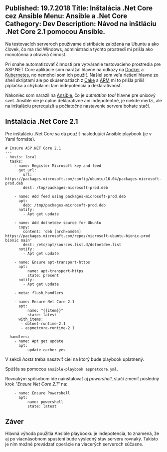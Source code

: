 Published: 19.7.2018
Title: Inštalácia .Net Core cez Ansible
Menu: Ansible a .Net Core
Cathegory: Dev
Description: Návod na inštláciu .Net Core 2.1 pomocou Ansible.
---
Na testovacích serveroch  používame distribúcie založená na Ubuntu a ako človek,
čo ma rád Windows, administrácia týchto prostredí mi prišla ako monotónna a otravná činnosť.

Pri snahe automatizovať činnosti pre vytváranie testovacieho prostredia pre ASP.NET Core aplikácie
som narážal hlavne na odkazy na [Docker](https://www.docker.com/) a [Kubernetes](https://kubernetes.io/),
no nemohol som ich použiť.
Našiel som veľa riešení hlavne zo shell skriptami ale po skúsenostiach z [Cake](https://cakebuild.net/) a [ARM](https://docs.microsoft.com/en-us/azure/azure-resource-manager/resource-group-overview) 
mi to prišla príliš piplačka a chýbala mi tam indepotencia a deklaratívnosť.

Nakoniec som narazil na [Ansible](https://docs.ansible.com/ansible/2.3/index.html), čo je _autmation tool_ hlavne pre unixový svet.
Ansible nie je úplne deklaratívne ani indepotentné,
je niekde medzi, ale na inštaláciu prerequizít a počiatočné nastavenie servera bohate stačí. 

## Inštalácia .Net Core 2.1
Pre inštaláciu .Net Core sa dá použiť nasledujúci Ansible playbook (je v Yaml formáte).

```
# Ensure ASP.NET Core 2.1
---
- hosts: local
  tasks:
    - name: Register Microsoft key and feed
      get_url:
        url: https://packages.microsoft.com/config/ubuntu/16.04/packages-microsoft-prod.deb
        dest: /tmp/packages-microsoft-prod.deb

    - name: Add feed using packages-microsoft-prod.deb
      apt:
        deb: /tmp/packages-microsoft-prod.deb
      notify:
        - Apt get update

    - name: Add dotnetdev source for Ubuntu
      copy: 
        content: 'deb [arch=amd64] https://packages.microsoft.com/repos/microsoft-ubuntu-bionic-prod bionic main'
        dest: /etc/apt/sources.list.d/dotnetdev.list
      notify:
        - Apt get update

    - name: Ensure apt-transport-https
      apt:
          name: apt-transport-https
          state: present
      notify:
        - Apt get update

    - meta: flush_handlers
    
    - name: Ensure Net Core 2.1
      apt:
          name: "{{item}}"
          state: latest
      with_items:
       - dotnet-runtime-2.1
       - aspnetcore-runtime-2.1
  
  handlers:
    - name: Apt get update
      apt:
          update_cache: yes
```

V sekcii _hosts_ treba nasatviť ciel na ktorý bude playbook uplatnený.

Spúšťa sa pomocou `ansible-playbook aspnetcore.yml`.

Rovnakým spôsobom ide nainštalovať aj _powershell_, stačí zmeniť posledný krok _"Ensure Net Core 2.1"_ na:

```
    - name: Ensure Powershell
      apt:
          name: powershell
          state: latest
```

## Záver
Hlavná výhoda použitia Ansible playbooku je indepotencia, to znamená, že aj po viacnásobnom spustení bude výsledný stav serveru rovnaký.
Takisto je ním možné prevádzať operácie na viacerých serveroch súčasne.
